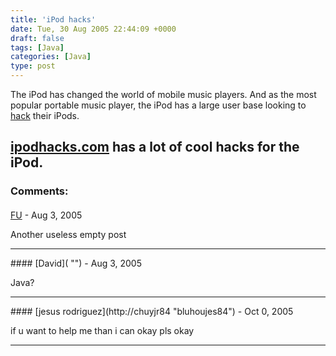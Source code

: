 ```yaml
---
title: 'iPod hacks'
date: Tue, 30 Aug 2005 22:44:09 +0000
draft: false
tags: [Java]
categories: [Java]
type: post
---
```


The iPod has changed the world of mobile music players. And as the most popular portable music player, the iPod has a large user base looking to [hack](http://en.wikipedia.org/wiki/Hack_%28technology_slang%29) their iPods.

[ipodhacks.com](http://www.ipodhacks.com/) has a lot of cool hacks for the iPod.
---
### Comments:
####
[FU]( "") - <time datetime="2005-08-31 04:57:44">Aug 3, 2005</time>

Another useless empty post
<hr />
####
[David]( "") - <time datetime="2005-08-31 08:51:34">Aug 3, 2005</time>

Java?
<hr />
####
[jesus rodriguez](http://chuyjr84 "bluhoujes84") - <time datetime="2005-10-23 02:53:07">Oct 0, 2005</time>

if u want to help me than i can okay pls okay
<hr />

